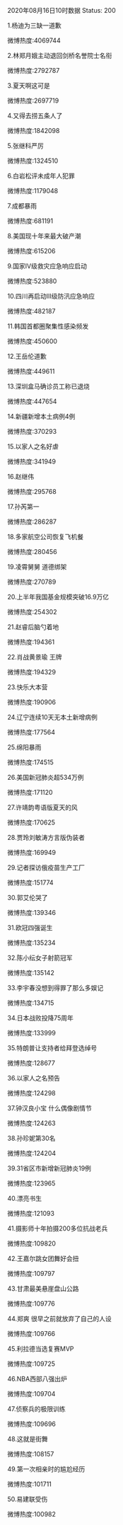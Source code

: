 2020年08月16日10时数据
Status: 200

1.杨迪为三缺一道歉

微博热度:4069744

2.林郑月娥主动退回剑桥名誉院士名衔

微博热度:2792787

3.夏天啊这可是

微博热度:2697719

4.又得去捞五条人了

微博热度:1842098

5.张继科严厉

微博热度:1324510

6.白岩松评未成年人犯罪

微博热度:1179048

7.成都暴雨

微博热度:681191

8.美国现十年来最大破产潮

微博热度:615206

9.国家Ⅳ级救灾应急响应启动

微博热度:523880

10.四川再启动III级防汛应急响应

微博热度:482187

11.韩国首都圈聚集性感染频发

微博热度:450600

12.王岳伦道歉

微博热度:449611

13.深圳盒马确诊员工称已退烧

微博热度:447654

14.新疆新增本土病例4例

微博热度:370293

15.以家人之名好虐

微博热度:341949

16.赵继伟

微博热度:295768

17.孙芮第一

微博热度:286287

18.多家航空公司恢复飞机餐

微博热度:280456

19.凌霄舅舅 道德绑架

微博热度:270789

20.上半年我国基金规模突破16.9万亿

微博热度:254302

21.赵睿后脑勺着地

微博热度:194361

22.肖战黄景瑜 王牌

微博热度:194329

23.快乐大本营

微博热度:190906

24.辽宁连续10天无本土新增病例

微博热度:177564

25.绵阳暴雨

微博热度:174515

26.美国新冠肺炎超534万例

微博热度:171120

27.许靖韵粤语版夏天的风

微博热度:170625

28.贾玲刘敏涛方言版伪装者

微博热度:169949

29.记者探访俄疫苗生产工厂

微博热度:151774

30.郭艾伦哭了

微博热度:139346

31.欧冠四强诞生

微博热度:135234

32.陈小纭女子射箭冠军

微博热度:135142

33.李宇春没想到得罪了那么多娱记

微博热度:134715

34.日本战败投降75周年

微博热度:133999

35.特朗普让支持者给拜登选绰号

微博热度:128677

36.以家人之名预告

微博热度:124298

37.钟汉良小宝 什么偶像剧情节

微博热度:124263

38.孙珍妮第30名

微博热度:124204

39.31省区市新增新冠肺炎19例

微博热度:123965

40.漂亮书生

微博热度:121093

41.摄影师十年拍摄200多位抗战老兵

微博热度:109820

42.王嘉尔跳女团舞好会扭

微博热度:109797

43.甘肃最美悬崖盘山公路

微博热度:109776

44.郑爽 很早之前就放弃了自己的人设

微博热度:109766

45.利拉德当选复赛MVP

微博热度:109725

46.NBA西部八强出炉

微博热度:109704

47.侦察兵的极限训练

微博热度:109696

48.这就是街舞

微博热度:108157

49.第一次相亲时的尴尬经历

微博热度:101711

50.易建联受伤

微博热度:100982


